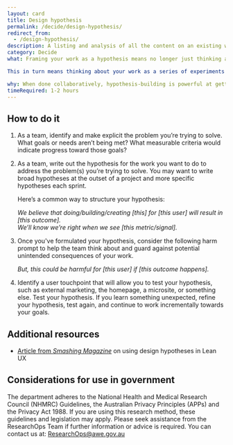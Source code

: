 ```yaml
---
layout: card
title: Design hypothesis
permalink: /decide/design-hypothesis/
redirect_from:
  - /design-hypothesis/
description: A listing and analysis of all the content on an existing website (including pages, files, videos, audio or other data) that your users might reasonably encounter.
category: Decide
what: Framing your work as a hypothesis means no longer just thinking about the thing you're making or building, but paying more attention to whether that work is achieving your intended goals and outcomes.

This in turn means thinking about your work as a series of experiments you do with your users to learn if you're on the right path. Instead of asking "Did we ship the shopping cart feature?" you ask: "Did we make it easier and simpler for our customers to buy from us?"

why: When done collaboratively, hypothesis-building is powerful at getting a team on the same page about what it’s doing and why. It also allows the team to be flexible &mdash; if one approach doesn’t result in the outcome you expected, you have implicit permission to change course and try something else.
timeRequired: 1-2 hours
---
```


## How to do it

1. As a team, identify and make explicit the problem you’re trying to solve. What goals or needs aren’t being met? What measurable criteria would indicate progress toward those goals?
1. As a team, write out the hypothesis for the work you want to do to address the problem(s) you’re trying to solve. You may want to write broad hypotheses at the outset of a project and more specific hypotheses each sprint.

    Here’s a common way to structure your hypothesis:

    *We believe that doing/building/creating [this] for [this user] will result in [this outcome].*  
    *We’ll know we’re right when we see [this metric/signal].*
    
1. Once you've formulated your hypothesis, consider the following harm prompt to help the team think about and guard against potential unintended consequences of your work.   

    *But, this could be harmful for [this user] if [this outcome happens].*

1. Identify a user touchpoint that will allow you to test your hypothesis, such as external marketing, the homepage, a microsite, or something else. Test your hypothesis. If you learn something unexpected, refine your hypothesis, test again, and continue to work incrementally towards your goals.

<section class="method--section method--section--additional-resources" markdown="1">

## Additional resources

- <a href="https://www.smashingmagazine.com/2011/03/lean-ux-getting-out-of-the-deliverables-business/" class="usa-link">Article from *Smashing Magazine*</a> on using design hypotheses in Lean UX
</section>

<section class="method--section method--section--government-considerations" markdown="1" >

## Considerations for use in government

The department adheres to the National Health and Medical Research Council (NHMRC) Guidelines, the Australian Privacy Principles (APPs) and the Privacy Act 1988. If you are using this research method, these guidelines and legislation may apply. Please seek assistance from the ResearchOps Team if further information or advice is required. You can contact us at: ResearchOps@awe.gov.au
</section>
